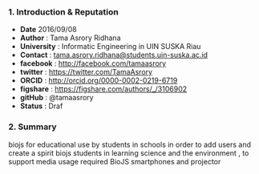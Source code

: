 ### 1. Introduction & Reputation

* **Date** 2016/09/08
* **Author** : Tama Asrory Ridhana
* **University** : Informatic Engineering in UIN SUSKA Riau
* **Contact** : tama.asrory.ridhana@students.uin-suska.ac.id
* **facebook** : http://facebook.com/tamaasrory
* **twitter** : https://twitter.com/TamaAsrory
* **ORCID** : http://orcid.org/0000-0002-0219-6719
* **figshare** : https://figshare.com/authors/_/3106902
* **gitHub** : @tamaasrory
* **Status** : Draf

### 2. Summary

biojs for educational use by students in schools in order 
to add users and create a spirit biojs students in learning 
science and the environment , to support media usage 
required BioJS smartphones and projector
